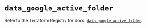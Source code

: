 # `data_google_active_folder`

Refer to the Terraform Registry for docs: [`data_google_active_folder`](https://registry.terraform.io/providers/hashicorp/google/6.28.0/docs/data-sources/active_folder).
